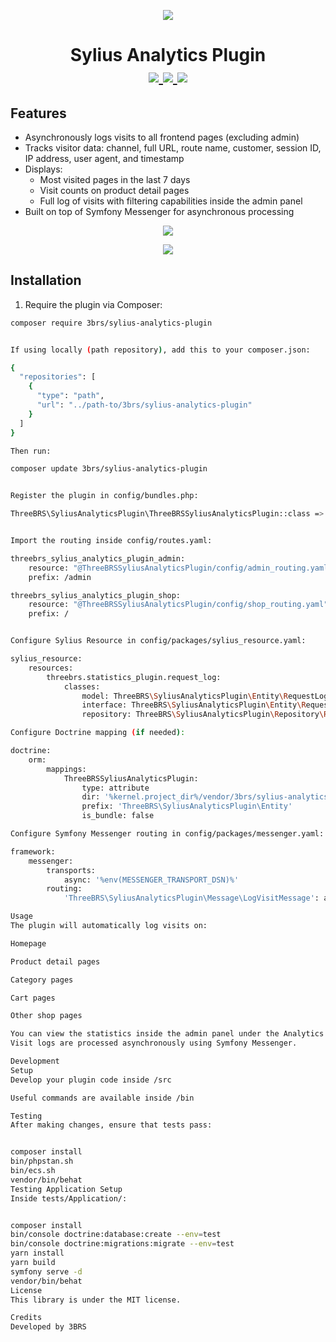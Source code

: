 <p align="center">
    <a href="https://www.3brs.com" target="_blank">
        <img src="https://3brs1.fra1.cdn.digitaloceanspaces.com/3brs/logo/3BRS-logo-sylius-200.png"/>
    </a>
</p>

<h1 align="center">
Sylius Analytics Plugin
<br />
	<a href="https://packagist.org/packages/3brs/sylius-analytics-plugin" title="License" target="_blank">
        <img src="https://img.shields.io/packagist/l/3brs/sylius-analytics-plugin" />
    </a>
    <a href="https://packagist.org/packages/3brs/sylius-analytics-plugin" title="Version" target="_blank">
        <img src="https://img.shields.io/packagist/v/3brs/sylius-analytics-plugin" />
    </a>
    <a href="https://circleci.com/gh/3BRS/sylius-analytics-plugin" title="Build status" target="_blank">
        <img src="https://circleci.com/gh/3BRS/sylius-analytics-plugin.svg?style=shield" />
    </a>
</h1>

## Features

* Asynchronously logs visits to all frontend pages (excluding admin)
* Tracks visitor data: channel, full URL, route name, customer, session ID, IP address, user agent, and timestamp
* Displays:
  - Most visited pages in the last 7 days
  - Visit counts on product detail pages
  - Full log of visits with filtering capabilities inside the admin panel
* Built on top of Symfony Messenger for asynchronous processing

<p align="center">
	<img src="https://raw.githubusercontent.com/3BRS/sylius-analytics-plugin/master/docs/admin_logs_list.png"/>
</p>

<p align="center">
	<img src="https://raw.githubusercontent.com/3BRS/sylius-analytics-plugin/master/docs/product_visit_count.png"/>
</p>

## Installation

1. Require the plugin via Composer:
```bash
composer require 3brs/sylius-analytics-plugin


If using locally (path repository), add this to your composer.json:

{
  "repositories": [
    {
      "type": "path",
      "url": "../path-to/3brs/sylius-analytics-plugin"
    }
  ]
}

Then run:

composer update 3brs/sylius-analytics-plugin


Register the plugin in config/bundles.php:

ThreeBRS\SyliusAnalyticsPlugin\ThreeBRSSyliusAnalyticsPlugin::class => ['all' => true],


Import the routing inside config/routes.yaml:

threebrs_sylius_analytics_plugin_admin:
    resource: "@ThreeBRSSyliusAnalyticsPlugin/config/admin_routing.yaml"
    prefix: /admin

threebrs_sylius_analytics_plugin_shop:
    resource: "@ThreeBRSSyliusAnalyticsPlugin/config/shop_routing.yaml"
    prefix: /


Configure Sylius Resource in config/packages/sylius_resource.yaml:

sylius_resource:
    resources:
        threebrs.statistics_plugin.request_log:
            classes:
                model: ThreeBRS\SyliusAnalyticsPlugin\Entity\RequestLog
                interface: ThreeBRS\SyliusAnalyticsPlugin\Entity\RequestLogInterface
                repository: ThreeBRS\SyliusAnalyticsPlugin\Repository\RequestLogRepository

Configure Doctrine mapping (if needed):

doctrine:
    orm:
        mappings:
            ThreeBRSSyliusAnalyticsPlugin:
                type: attribute
                dir: '%kernel.project_dir%/vendor/3brs/sylius-analytics-plugin/src/Entity'
                prefix: 'ThreeBRS\SyliusAnalyticsPlugin\Entity'
                is_bundle: false

Configure Symfony Messenger routing in config/packages/messenger.yaml:

framework:
    messenger:
        transports:
            async: '%env(MESSENGER_TRANSPORT_DSN)%'
        routing:
            'ThreeBRS\SyliusAnalyticsPlugin\Message\LogVisitMessage': async

Usage
The plugin will automatically log visits on:

Homepage

Product detail pages

Category pages

Cart pages

Other shop pages

You can view the statistics inside the admin panel under the Analytics section.
Visit logs are processed asynchronously using Symfony Messenger.

Development
Setup
Develop your plugin code inside /src

Useful commands are available inside /bin

Testing
After making changes, ensure that tests pass:


composer install
bin/phpstan.sh
bin/ecs.sh
vendor/bin/behat
Testing Application Setup
Inside tests/Application/:


composer install
bin/console doctrine:database:create --env=test
bin/console doctrine:migrations:migrate --env=test
yarn install
yarn build
symfony serve -d
vendor/bin/behat
License
This library is under the MIT license.

Credits
Developed by 3BRS






